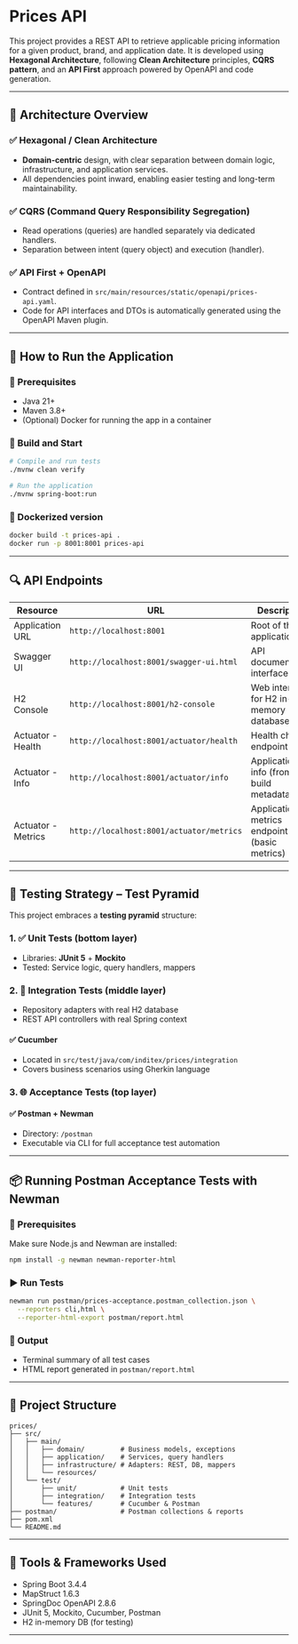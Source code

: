 
# Prices API

This project provides a REST API to retrieve applicable pricing information for a given product, brand, and application date. It is developed using **Hexagonal Architecture**, following **Clean Architecture** principles, **CQRS pattern**, and an **API First** approach powered by OpenAPI and code generation.

---

## 🧱 Architecture Overview

### ✅ Hexagonal / Clean Architecture
- **Domain-centric** design, with clear separation between domain logic, infrastructure, and application services.
- All dependencies point inward, enabling easier testing and long-term maintainability.

### ✅ CQRS (Command Query Responsibility Segregation)
- Read operations (queries) are handled separately via dedicated handlers.
- Separation between intent (query object) and execution (handler).

### ✅ API First + OpenAPI
- Contract defined in `src/main/resources/static/openapi/prices-api.yaml`.
- Code for API interfaces and DTOs is automatically generated using the OpenAPI Maven plugin.

---

## 🚀 How to Run the Application

### 🧪 Prerequisites
- Java 21+
- Maven 3.8+
- (Optional) Docker for running the app in a container

### 🔧 Build and Start

```bash
# Compile and run tests
./mvnw clean verify

# Run the application
./mvnw spring-boot:run
```

### 🐳 Dockerized version

```bash
docker build -t prices-api .
docker run -p 8001:8001 prices-api
```

---

## 🔍 API Endpoints

| Resource           | URL                                      | Description                                  |
|--------------------|------------------------------------------|----------------------------------------------|
| Application URL    | `http://localhost:8001`                  | Root of the application                      |
| Swagger UI         | `http://localhost:8001/swagger-ui.html`  | API documentation interface                  |
| H2 Console         | `http://localhost:8001/h2-console`       | Web interface for H2 in-memory database      |
| Actuator - Health  | `http://localhost:8001/actuator/health`  | Health check endpoint                        |
| Actuator - Info    | `http://localhost:8001/actuator/info`    | Application info (from build metadata)       |
| Actuator - Metrics | `http://localhost:8001/actuator/metrics` | Application metrics endpoint (basic metrics) |

---

## 🧪 Testing Strategy – Test Pyramid

This project embraces a **testing pyramid** structure:

### 1. ✅ Unit Tests (bottom layer)
- Libraries: **JUnit 5** + **Mockito**
- Tested: Service logic, query handlers, mappers

### 2. 🧩 Integration Tests (middle layer)
- Repository adapters with real H2 database
- REST API controllers with real Spring context

#### ✅ Cucumber
- Located in `src/test/java/com/inditex/prices/integration`
- Covers business scenarios using Gherkin language

### 3. 🌐 Acceptance Tests (top layer)

#### ✅ Postman + Newman
- Directory: `/postman`
- Executable via CLI for full acceptance test automation

---

## 📦 Running Postman Acceptance Tests with Newman

### 🧰 Prerequisites
Make sure Node.js and Newman are installed:

```bash
npm install -g newman newman-reporter-html
```

### ▶️ Run Tests

```bash
newman run postman/prices-acceptance.postman_collection.json \
  --reporters cli,html \
  --reporter-html-export postman/report.html
```

### 📄 Output

- Terminal summary of all test cases
- HTML report generated in `postman/report.html`

---

## 📁 Project Structure

```
prices/
├── src/
│   ├── main/
│   │   ├── domain/         # Business models, exceptions
│   │   ├── application/    # Services, query handlers
│   │   ├── infrastructure/ # Adapters: REST, DB, mappers
│   │   └── resources/
│   └── test/
│       ├── unit/           # Unit tests
│       ├── integration/    # Integration tests
│       └── features/       # Cucumber & Postman
├── postman/                # Postman collections & reports
├── pom.xml
└── README.md
```

---

## 🧩 Tools & Frameworks Used

- Spring Boot 3.4.4
- MapStruct 1.6.3
- SpringDoc OpenAPI 2.8.6
- JUnit 5, Mockito, Cucumber, Postman
- H2 in-memory DB (for testing)

---